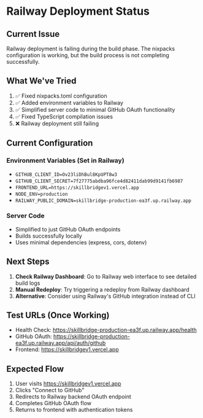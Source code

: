 # Railway Deployment Status

## Current Issue
Railway deployment is failing during the build phase. The nixpacks configuration is working, but the build process is not completing successfully.

## What We've Tried
1. ✅ Fixed nixpacks.toml configuration
2. ✅ Added environment variables to Railway
3. ✅ Simplified server code to minimal GitHub OAuth functionality
4. ✅ Fixed TypeScript compilation issues
5. ❌ Railway deployment still failing

## Current Configuration

### Environment Variables (Set in Railway)
- `GITHUB_CLIENT_ID=Ov23liDhBul8KpUPT8w3`
- `GITHUB_CLIENT_SECRET=7f27775abdba96fce4d82411dab99d9141fb6987`
- `FRONTEND_URL=https://skillbridgev1.vercel.app`
- `NODE_ENV=production`
- `RAILWAY_PUBLIC_DOMAIN=skillbridge-production-ea3f.up.railway.app`

### Server Code
- Simplified to just GitHub OAuth endpoints
- Builds successfully locally
- Uses minimal dependencies (express, cors, dotenv)

## Next Steps
1. **Check Railway Dashboard**: Go to Railway web interface to see detailed build logs
2. **Manual Redeploy**: Try triggering a redeploy from Railway dashboard
3. **Alternative**: Consider using Railway's GitHub integration instead of CLI

## Test URLs (Once Working)
- Health Check: https://skillbridge-production-ea3f.up.railway.app/health
- GitHub OAuth: https://skillbridge-production-ea3f.up.railway.app/api/auth/github
- Frontend: https://skillbridgev1.vercel.app

## Expected Flow
1. User visits https://skillbridgev1.vercel.app
2. Clicks "Connect to GitHub"
3. Redirects to Railway backend OAuth endpoint
4. Completes GitHub OAuth flow
5. Returns to frontend with authentication tokens
